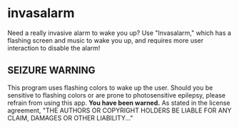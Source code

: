 # invasalarm
Need a really invasive alarm to wake you up? Use "Invasalarm," which has a flashing screen and music to wake you up, and requires more user interaction to disable the alarm!

## SEIZURE WARNING
This program uses flashing colors to wake up the user. Should you be sensitive to flashing colors or are prone to photosensitive epilepsy, please refrain from using this app. **You have been warned.** As stated in the license agreement, "THE AUTHORS OR COPYRIGHT HOLDERS BE LIABLE FOR ANY CLAIM, DAMAGES OR OTHER LIABILITY..."
